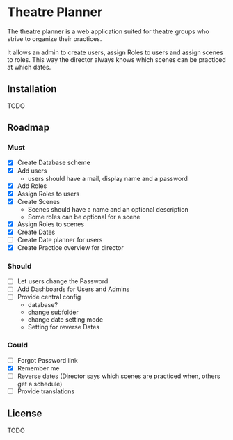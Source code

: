 # Theatre Planner
The theatre planner is a web application suited for theatre groups who strive to organize their practices.

It allows an admin to create users, assign Roles to users and assign scenes to roles. This way the director always knows which scenes can be practiced at which dates.

## Installation

TODO

## Roadmap
### Must
- [x] Create Database scheme
- [x] Add users
  - users should have a mail, display name and a password
- [x] Add Roles
- [x] Assign Roles to users
- [x] Create Scenes
  - Scenes should have a name and an optional description
  - Some roles can be optional for a scene
- [x] Assign Roles to scenes
- [x] Create Dates
- [ ] Create Date planner for users
- [x] Create Practice overview for director

### Should
- [ ] Let users change the Password
- [ ] Add Dashboards for Users and Admins
- [ ] Provide central config
  - database?
  - change subfolder
  - change date setting mode
  - Setting for reverse Dates

### Could
- [ ] Forgot Password link
- [x] Remember me
- [ ] Reverse dates (Director says which scenes are practiced when, others get a schedule)
- [ ] Provide translations

## License

TODO